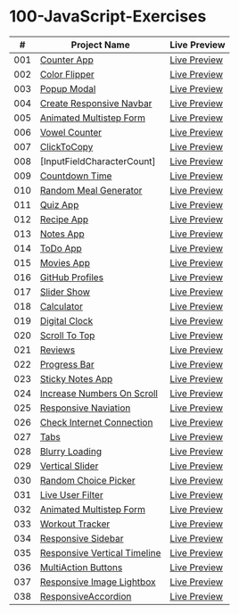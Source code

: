 # 100-JavaScript-Exercises

| #   | Project Name                                                                                                                         | Live Preview                                                                                             |
| --- | ------------------------------------------------------------------------------------------------------------------------------------ | -------------------------------------------------------------------------------------------------------- |
| 001 | [Counter App](https://github.com/DevMohamedElshazly/100-JavaScript-APP/tree/main/001-Counter-App)                                    | [Live Preview](https://devmohamedelshazly.github.io/100-JavaScript-APP/001-Counter-App)                  |
| 002 | [Color Flipper](https://github.com/DevMohamedElshazly/100-JavaScript-APP/tree/main/002-Color-Flipper)                                | [Live Preview](https://devmohamedelshazly.github.io/100-JavaScript-APP/002-Color-Flipper)                |
| 003 | [Popup Modal](https://github.com/DevMohamedElshazly/100-JavaScript-APP/tree/main/003-Popup-Modal)                                    | [Live Preview](https://devmohamedelshazly.github.io/100-JavaScript-APP/003-Popup-Modal)                  |
| 004 | [Create Responsive Navbar](https://github.com/DevMohamedElshazly/100-JavaScript-APP/tree/main/004-Create-ResponsiveNavbar)           | [Live Preview](https://devmohamedelshazly.github.io/100-JavaScript-APP/004-Create-ResponsiveNavbar)      |
| 005 | [Animated Multistep Form](https://github.com/DevMohamedElshazly/100-JavaScript-APP/tree/main/005-Animated-Multistep-Form)            | [Live Preview](https://devmohamedelshazly.github.io/100-JavaScript-APP/005-Animated-Multistep-Form)      |
| 006 | [Vowel Counter]()                                                                                                                    | [Live Preview](https://devmohamedelshazly.github.io/100-JavaScript-APP/006-Vowel-Counter)                |
| 007 | [ClickToCopy]()                                                                                                                      | [Live Preview](https://devmohamedelshazly.github.io/100-JavaScript-APP/007-ClickToCopy)                  |
| 008 | [InputFieldCharacterCount]                                                                                                           | [Live Preview](https://devmohamedelshazly.github.io/100-JavaScript-APP/008-InputField-CharacterCount)    |
| 009 | [Countdown Time]()                                                                                                                   | [Live Preview](https://devmohamedelshazly.github.io/100-JavaScript-APP/009-Countdown-Time)               |
| 010 | [Random Meal Generator]()                                                                                                            | [Live Preview](https://devmohamedelshazly.github.io/100-JavaScript-APP/010-Random-Meal-Generator)        |
| 011 | [Quiz App]()                                                                                                                         | [Live Preview](https://devmohamedelshazly.github.io/100-JavaScript-APP/011-Quiz-App)                     |
| 012 | [Recipe App]()                                                                                                                       | [Live Preview](https://devmohamedelshazly.github.io/100-JavaScript-APP/012-Recipe-App)                   |
| 013 | [Notes App](https://github.com/DevMohamedElshazly/100-JavaScript-APP/tree/main/013-Notes-App)                                        | [Live Preview](https://devmohamedelshazly.github.io/100-JavaScript-APP/013-Notes-App)                    |
| 014 | [ToDo App]()                                                                                                                         | [Live Preview](https://devmohamedelshazly.github.io/100-JavaScript-APP/014-ToDo-App)                     |
| 015 | [Movies App]()                                                                                                                       | [Live Preview](https://devmohamedelshazly.github.io/100-JavaScript-APP/015-Movies-App)                   |
| 016 | [GitHub Profiles]()                                                                                                                  | [Live Preview](https://devmohamedelshazly.github.io/100-JavaScript-APP/016-GitHub-Profiles)              |
| 017 | [Slider Show]()                                                                                                                      | [Live Preview](https://devmohamedelshazly.github.io/100-JavaScript-APP/017-Slider-Show)                  |
| 018 | [Calculator]()                                                                                                                       | [Live Preview](https://devmohamedelshazly.github.io/100-JavaScript-APP/018-Calculator)                   |
| 019 | [Digital Clock]()                                                                                                                    | [Live Preview](https://devmohamedelshazly.github.io/100-JavaScript-APP/019-Digital-Clock)                |
| 020 | [Scroll To Top]()                                                                                                                    | [Live Preview](https://devmohamedelshazly.github.io/100-JavaScript-APP/020-Scroll-To-Top)                |
| 021 | [Reviews]()                                                                                                                          | [Live Preview](https://devmohamedelshazly.github.io/100-JavaScript-APP/021-Reviews)                      |
| 022 | [Progress Bar]()                                                                                                                     | [Live Preview](https://devmohamedelshazly.github.io/100-JavaScript-APP/021-Reviews)                      |
| 023 | [Sticky Notes App]()                                                                                                                 | [Live Preview](https://devmohamedelshazly.github.io/100-JavaScript-APP/021-Reviews)                      |
| 024 | [Increase Numbers On Scroll]()                                                                                                       | [Live Preview](https://devmohamedelshazly.github.io/100-JavaScript-APP/021-Reviews)                      |
| 025 | [Responsive Naviation]()                                                                                                             | [Live Preview](https://devmohamedelshazly.github.io/100-JavaScript-APP/021-Reviews)                      |
| 026 | [Check Internet Connection](https://github.com/DevMohamedElshazly/100-JavaScript-APP/tree/main/005-Animated-Multistep-Form)          | [Live Preview](https://devmohamedelshazly.github.io/100-JavaScript-APP/026-check-InternetConnection)     |
| 027 | [Tabs](https://github.com/DevMohamedElshazly/100-JavaScript-APP/tree/main/027-Tabs)                                                  | [Live Preview](https://devmohamedelshazly.github.io/100-JavaScript-APP/027-Tabs)                         |
| 028 | [Blurry Loading](https://github.com/DevMohamedElshazly/100-JavaScript-APP/tree/main/028-Blurry-Loading)                              | [Live Preview](https://devmohamedelshazly.github.io/100-JavaScript-APP/028-Blurry-Loading)               |
| 029 | [Vertical Slider](https://github.com/DevMohamedElshazly/100-JavaScript-APP/tree/main/029-Vertical-Slider)                            | [Live Preview](https://devmohamedelshazly.github.io/100-JavaScript-APP/029-Vertical-Slider)              |
| 030 | [Random Choice Picker](https://github.com/DevMohamedElshazly/100-JavaScript-APP/tree/main/030-Random-Choice-Picker)                  | [Live Preview](https://devmohamedelshazly.github.io/100-JavaScript-APP/030-Random-Choice-Picker)         |
| 031 | [Live User Filter](https://github.com/DevMohamedElshazly/100-JavaScript-APP/tree/main/031-Live-User-Filter)                          | [Live Preview](https://devmohamedelshazly.github.io/100-JavaScript-APP/031-Live-User-Filter)             |
| 032 | [ Animated Multistep Form](https://github.com/DevMohamedElshazly/100-JavaScript-APP/tree/main/032-Animated-Multistep-Form)           | [Live Preview](https://devmohamedelshazly.github.io/100-JavaScript-APP/032-Animated-Multistep-Form)      |
| 033 | [ Workout Tracker](https://github.com/DevMohamedElshazly/100-JavaScript-APP/tree/main/033-Workout-Tracker)                           | [Live Preview](https://devmohamedelshazly.github.io/100-JavaScript-APP/033-Workout-Tracker)              |
| 034 | [ Responsive Sidebar](https://github.com/DevMohamedElshazly/100-JavaScript-APP/tree/main/034-Responsive-Sidebar)                     | [Live Preview](https://devmohamedelshazly.github.io/100-JavaScript-APP/034-Responsive-Sidebar)           |
| 035 | [ Responsive Vertical Timeline](https://github.com/DevMohamedElshazly/100-JavaScript-APP/tree/main/035-Responsive-Vertical-Timeline) | [Live Preview](https://devmohamedelshazly.github.io/100-JavaScript-APP/035-Responsive-Vertical-Timeline) |
| 036 | [ MultiAction Buttons](https://github.com/DevMohamedElshazly/100-JavaScript-APP/tree/main/036-MultiActionButtons)                    | [Live Preview](https://devmohamedelshazly.github.io/100-JavaScript-APP/036-MultiActionButtons)           |
| 037 | [ Responsive Image Lightbox](https://github.com/DevMohamedElshazly/100-JavaScript-APP/tree/37-Responsive-Image-Lightbox)             | [Live Preview](https://devmohamedelshazly.github.io/100-JavaScript-APP/37-Responsive-Image-Lightbox)     |
| 038 | [ ResponsiveAccordion](https://github.com/DevMohamedElshazly/100-JavaScript-APP/tree/main/038-Responsive-Accordion)                  | [Live Preview](https://devmohamedelshazly.github.io/100-JavaScript-APP/038-Responsive-Accordion)         |
